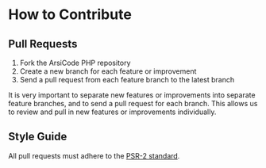 # How to Contribute

## Pull Requests

1. Fork the ArsiCode PHP repository
2. Create a new branch for each feature or improvement
3. Send a pull request from each feature branch to the latest branch

It is very important to separate new features or improvements into separate feature branches, and to send a
pull request for each branch. This allows us to review and pull in new features or improvements individually.

## Style Guide

All pull requests must adhere to the [PSR-2 standard](https://github.com/php-fig/fig-standards/blob/master/accepted/PSR-2-coding-style-guide.md).
